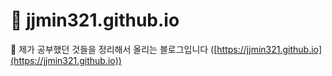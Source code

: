 # 📮 jjmin321.github.io
📁 제가 공부했던 것들을 정리해서 올리는 블로그입니다
([https://jjmin321.github.io](https://jjmin321.github.io))



















